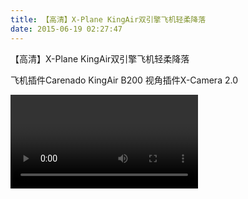 ```yaml
---
title: 【高清】X-Plane KingAir双引擎飞机轻柔降落
date: 2015-06-19 02:27:47
---
```


【高清】X-Plane KingAir双引擎飞机轻柔降落

飞机插件Carenado KingAir B200
视角插件X-Camera 2.0


<video>http://v.youku.com/v_show/id_XMTI2MzI2Mjc3Ng==.html</video>
